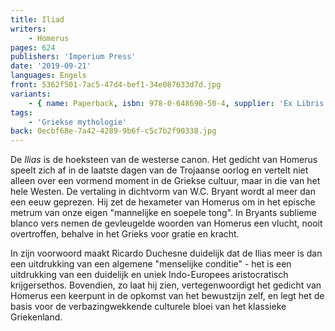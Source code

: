 ```yaml
---
title: Iliad
writers:
    - Homerus
pages: 624
publishers: 'Imperium Press'
date: '2019-09-21'
languages: Engels
front: 5362f501-7ac5-47d4-bef1-34e087633d7d.jpg
variants:
    - { name: Paperback, isbn: 978-0-648690-50-4, supplier: 'Ex Libris', size: { height: 216, width: 140, depth: 35 }, import_price: { currency: USD, amount: 20.4 }, price: 25.99, out_of_stock: 0 }
tags:
    - 'Griekse mythologie'
back: 0ecbf68e-7a42-4289-9b6f-c5c7b2f90338.jpg
---
```


De *Ilias* is de hoeksteen van de westerse canon. Het gedicht van Homerus speelt zich af in de laatste dagen van de Trojaanse oorlog en vertelt niet alleen over een vormend moment in de Griekse cultuur, maar in die van het hele Westen. De vertaling in dichtvorm van W.C. Bryant wordt al meer dan een eeuw geprezen. Hij zet de hexameter van Homerus om in het epische metrum van onze eigen "mannelijke en soepele tong". In Bryants sublieme blanco vers nemen de gevleugelde woorden van Homerus een vlucht, nooit overtroffen, behalve in het Grieks voor gratie en kracht.

In zijn voorwoord maakt Ricardo Duchesne duidelijk dat de Ilias meer is dan een uitdrukking van een algemene "menselijke conditie" - het is een uitdrukking van een duidelijk en uniek Indo-Europees aristocratisch krijgersethos. Bovendien, zo laat hij zien, vertegenwoordigt het gedicht van Homerus een keerpunt in de opkomst van het bewustzijn zelf, en legt het de basis voor de verbazingwekkende culturele bloei van het klassieke Griekenland.
